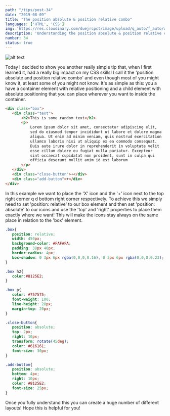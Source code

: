 ```yaml
---
path: "/tips/post-34"
date: "2019-08-09"
title: "The position absolute & position relative combo"
languages: ['HTML', 'CSS']
img: 'https://res.cloudinary.com/duejrcpct/image/upload/q_auto/f_auto/w_1000/v1586803987/tips/34-1_ofyloa.png'
description: 'Understanding the position absolute & position relative combo and why it is so powerfull'
number: 34
status: true
---
```


![alt text](https://res.cloudinary.com/duejrcpct/image/upload/q_auto/f_auto/w_1000/v1586803987/tips/34-2_yqkgyp.png "position absolute & position relative")

Today I decided to show you another really simple tip that, when I first learned it, had a really big impact on my CSS skills! I call it the 'position absolute and position relative combo' and even though most of you might know it, at least some of you might not know.
It's as simple as this: you a have a container element with relative positioning and a child element with absolute positioning that you can place wherever you want to inside the container.

 ```html
<div class="box">
    <div class="text">
        <h2>This is some random text</h2>
        <p>
            Lorem ipsum dolor sit amet, consectetur adipiscing elit,
            sed do eiusmod tempor incididunt ut labore et dolore magna
            aliqua. Ut enim ad minim veniam, quis nostrud exercitation
            ullamco laboris nisi ut aliquip ex ea commodo consequat.
            Duis aute irure dolor in reprehenderit in voluptate velit
            esse cillum dolore eu fugiat nulla pariatur. Excepteur
            sint occaecat cupidatat non proident, sunt in culpa qui
            officia deserunt mollit anim id est laborum
        </p>
    </div>
    <div class="close-button">+</div>
    <div class="add-button">+</div>
</div>
 ```

In this example we want to place the 'X' icon and the '+' icon next to the top right corner q d bottom right corner respectively. To achieve this we simply need to set 'position: relative' to our box element and then set 'position: absolute' to our icons and use the 'top' and 'right' properties to place them exactly where we want!
This will make the icons stay always on the same place in relation to the 'box' element.


 ```css
.box{
    position: relative;
    width: 450px;
    background-color: #FAFAFA;
    padding: 38px 40px;
    border-radius: 4px;
    box-shadow: 0 3px 6px rgba(0,0,0,0.16), 0 3px 6px rgba(0,0,0,0.23);
}

.box h2{
    color:#8125E2;
}

.box p{
    color: #757575;
    font-weight: 100;
    line-height: 28px;
    margin-top: 20px;
}

.close-button{
    position: absolute;
    top: 2px;
    right: 10px;
    transform: rotate(45deg);
    color: #616161;
    font-size: 30px;
}

.add-button{
    position: absolute;
    bottom: 4px;
    right: 10px;
    color: #8125E2;
    font-size: 25px;
}
 ```

Once you fully understand this you can create a huge number of different layouts!  Hope this is helpful for you!